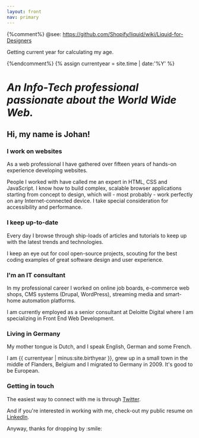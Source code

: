 ```yaml
---
layout: front
nav: primary
---
```


{%comment%}
@see: https://github.com/Shopify/liquid/wiki/Liquid-for-Designers

Getting current year for calculating my age.

{%endcomment%}
{% assign currentyear = site.time | date:'%Y' %}

# _An Info-Tech professional passionate about the World Wide Web._

<!-- So this is totally assuming I am still alive when you read this... *darkthoughts* -->

## Hi, my name is Johan!

<div class="grid">

  <div class="block">
    <h3>I work on websites</h3>
    <p>As a web professional I have gathered over fifteen years of hands-on experience developing websites.</p>
    <p>People I worked with have called me an expert in HTML, CSS and JavaScript. I know how to build complex, scalable browser applications starting from concept to design, which will - most probably - work perfectly on any Internet-connected device. I take special consideration for accessibility and performance.</p>
  </div>

  <div class="block">
    <h3>I keep up-to-date</h3>
    <p>Every day I browse through ship-loads of articles and tutorials to keep up with the latest trends and technologies.</p>
    <p>I keep an eye out for cool open-source projects, scouting for the best coding examples of great software design and user experience.</p>
  </div>

  <div class="block">
    <h3>I'm an IT consultant</h3>
    <p>In my professional career I worked on online job boards, e-commerce web shops, CMS systems (Drupal, WordPress), streaming media and smart-home automation platforms.</p>
    <p>I am currently employed as a senior consultant at Deloitte Digital where I am specializing in Front End Web Development.</p>
  </div>

  <div class="block">
    <h3>Living in Germany</h3> 
    <p>My mother tongue is Dutch, and I speak English, German and some French.</p>
    <p>I am {{ currentyear | minus:site.birthyear }}, grew up in a small town in the middle of Flanders, Belgium and I migrated to Germany in 2009. It's good to be European.</p>
  </div>

  <div class="block">
    <h3>Getting in touch</h3>
    <p>The easiest way to connect with me is through <a href="//twitter.com/johanbove">Twitter</a>.</p>
    <p>And if you're interested in working with me, check-out my public resume on <a href="//de.linkedin.com/in/johanbove">LinkedIn</a>.</p>
    <p>Anyway, thanks for dropping by :smile:</p>
  </div>

</div>
